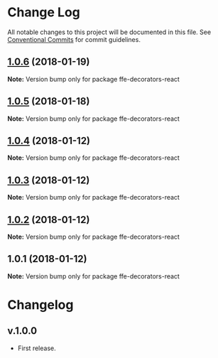 # Change Log

All notable changes to this project will be documented in this file.
See [Conventional Commits](https://conventionalcommits.org) for commit guidelines.

<a name="1.0.6"></a>
## [1.0.6](***REMOVED***) (2018-01-19)




**Note:** Version bump only for package ffe-decorators-react

<a name="1.0.5"></a>
## [1.0.5](***REMOVED***) (2018-01-18)




**Note:** Version bump only for package ffe-decorators-react

<a name="1.0.4"></a>

## [1.0.4](***REMOVED***) (2018-01-12)

**Note:** Version bump only for package ffe-decorators-react

<a name="1.0.3"></a>

## [1.0.3](***REMOVED***) (2018-01-12)

**Note:** Version bump only for package ffe-decorators-react

<a name="1.0.2"></a>

## [1.0.2](***REMOVED***) (2018-01-12)

**Note:** Version bump only for package ffe-decorators-react

<a name="1.0.1"></a>

## 1.0.1 (2018-01-12)

**Note:** Version bump only for package ffe-decorators-react

# Changelog

## v.1.0.0

* First release.
